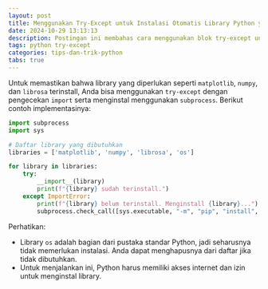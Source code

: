 ```yaml
---
layout: post
title: Menggunakan Try-Except untuk Instalasi Otomatis Library Python yang Diperlukan
date: 2024-10-29 13:13:13
description: Postingan ini membahas cara menggunakan blok try-except untuk memastikan library Python yang diperlukan terpasang otomatis.
tags: python try-except
categories: tips-dan-trik-python
tabs: true
---
```


Untuk memastikan bahwa library yang diperlukan seperti `matplotlib`, `numpy`, dan `librosa` terinstall, Anda bisa menggunakan `try-except` dengan pengecekan `import` serta menginstal menggunakan `subprocess`. Berikut contoh implementasinya:

```python
import subprocess
import sys

# Daftar library yang dibutuhkan
libraries = ['matplotlib', 'numpy', 'librosa', 'os']

for library in libraries:
    try:
        __import__(library)
        print(f"{library} sudah terinstall.")
    except ImportError:
        print(f"{library} belum terinstall. Menginstall {library}...")
        subprocess.check_call([sys.executable, "-m", "pip", "install", library])
```

Perhatikan:
- Library `os` adalah bagian dari pustaka standar Python, jadi seharusnya tidak memerlukan instalasi. Anda dapat menghapusnya dari daftar jika tidak dibutuhkan.
- Untuk menjalankan ini, Python harus memiliki akses internet dan izin untuk menginstal library.
